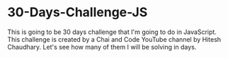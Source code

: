 # 30-Days-Challenge-JS
This is going to be 30 days challenge that I'm going to do in JavaScript. This challenge is created by a Chai and Code YouTube channel by Hitesh Chaudhary. Let's see how many of them I will be solving in days.
